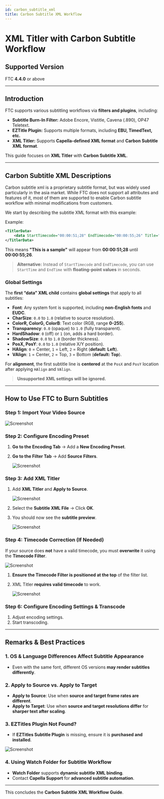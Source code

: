 ```yaml
---
id: carbon_subtitle_xml
title: Carbon Subtitle XML Workflow
---
```


# XML Titler with Carbon Subtitle Workflow

## Supported Version

FTC **4.4.0** or above

---

## Introduction

FTC supports various subtitling workflows via **filters and plugins**, including:

- **Subtitle Burn-In Filter:** Adobe Encore, Vistitle, Cavena (.890), OP47 Teletext.
- **EZTitle Plugin:** Supports multiple formats, including **EBU, TimedText, etc.**
- **XML Titler:** Supports **Capella-defined XML format** and **Carbon Subtitle XML format**.

This guide focuses on **XML Titler** with **Carbon Subtitle XML**.

---

## Carbon Subtitle XML Descriptions

Carbon subtitle xml is a proprietary subtitle format, but was widely used particularly in the asia market. While FTC does not support all attributes and features of it, most of them are supported to enable Carbon subtitle workflow with minimal modifications from customers.

We start by describing the subtitle XML format with this example:

Example:

```xml
<TitlerData>
    <data StartTimecode="00:00:51;28" EndTimecode="00:00:55;26" Title="This is a sample" />
</TitlerData>
```

This means **"This is a sample"** will appear from **00:00:51;28** until **00:00:55;26**.

> **Alternative:** Instead of `StartTimecode` and `EndTimecode`, you can use `StartTime` and `EndTime` with **floating-point values** in seconds.

### Global Settings

The **first “data” XML child** contains **global settings** that apply to all subtitles:

- **Font**: Any system font is supported, including **non-English fonts** and **EUDC**.
- **CharSize**: `0.0` to `1.0` (relative to source resolution).
- **ColorR, ColorG, ColorB**: Text color (RGB, range **0-255**).
- **Transparency**: `0.0` (opaque) to `1.0` (fully transparent).
- **HardShadow**: `0` (off) or `1` (on, adds a hard border).
- **ShadowSize**: `0.0` to `1.0` (border thickness).
- **PosX, PosY**: `0.0` to `1.0` (relative X/Y position).
- **HAlign**: `0` = Center, `1` = Left, `2` = Right (**default: Left**).
- **VAlign**: `1` = Center, `2` = Top, `3` = Bottom (**default: Top**).

For **alignment**, the first subtitle line is **centered** at the `PosX` and `PosY` location after applying `HAlign` and `VAlign`.

> **Unsupported XML settings will be ignored.**

---

## How to Use FTC to Burn Subtitles

### Step 1: Import Your Video Source

   
   
   ![Screenshot](01_screenshot.png)
   
   

### Step 2: Configure Encoding Preset

1. **Go to the Encoding Tab** → Add a **New Encoding Preset**.
2. **Go to the Filter Tab** → Add **Source Filters**.

   
   
   ![Screenshot](02_screenshot.png)
   
   

### Step 3: Add XML Titler

1. Add **XML Titler** and **Apply to Source**.

   
   
   ![Screenshot](03_screenshot.png)
   
   

2. Select the **Subtitle XML File** → Click **OK**.
3. You should now see the **subtitle preview**.

   
   
   ![Screenshot](04_screenshot.png)
   
   

### Step 4: Timecode Correction (If Needed)

If your source does **not** have a valid timecode, you must **overwrite** it using the **Timecode Filter**.

   
   
   ![Screenshot](06_screenshot.png)
   
   

1. **Ensure the Timecode Filter is positioned at the top** of the filter list.
2. XML Titler **requires valid timecode** to work.

   
   
   ![Screenshot](07_screenshot.png)
   
   

### Step 6: Configure Encoding Settings & Transcode

1. Adjust encoding settings.
2. Start transcoding.

---

## Remarks & Best Practices

### 1. OS & Language Differences Affect Subtitle Appearance
- Even with the same font, different OS versions **may render subtitles differently**.

### 2. **Apply to Source vs. Apply to Target**
- **Apply to Source**: Use when **source and target frame rates are different**.
- **Apply to Target**: Use when **source and target resolutions differ** for **sharper text after scaling**.

### 3. **EZTitles Plugin Not Found?**
- If **EZTitles Subtitle Plugin** is missing, ensure it is **purchased and installed**.


![Screenshot](08_screenshot.png)


### 4. **Using Watch Folder for Subtitle Workflow**
- **Watch Folder** supports **dynamic subtitle XML binding**.
- Contact **Capella Support** for **advanced subtitle automation**.

---

This concludes the **Carbon Subtitle XML Workflow Guide**.
